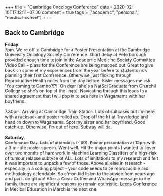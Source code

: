 +++
title = "Cambridge Oncology Conference"
date = 2020-02-10T17:12:11+07:00
comment = true
tags = ["academic", "personal", "medical-school"]
+++

## Back to Cambridge
**Friday**
\
7pm. We're off to Cambridge for a Poster Presentation at the Cambridge University Oncology Society Conference. Short delay at Peterborough provided enough time to join in the Academic Medicine Society Committee Video Call - plans for the Conference are being mapped out. Great to give back on some of my experiences from the year before to students now planning their first Conference. Otherwise, just flicking through Reproductive Health notes from the day before. Sister messages me ask 'You coming to Cambo?!?!' Oh dear [she's a NatSci Graduate from Churchil College so she's on top of the lingo]. Navigating through this leads to a shared agreement that I will pop in to see here in Wagamama with her boyfriend.
\
\
7.30pm. Arriving at Cambridge Train Station. Lots of suitcases but I'm here with a rucksack and poster rolled up. Drop off the kit at Travelodge and head on down to Wagamama. Spot my sister and her boyfriend. Good catch-up. Otherwise, I'm out of here. Subway will do.
\
\
**Saturday**.
\
Conference Day. Lots of attendees (~60). Poster presentation at 12pm with a 3 minute poster speech. Went well. Hit the major points I wanted to cover over two months of hard work in Machine Learning Classifers of a high-risk of tumour relapse subtype of ALL. Lots of limitations to my research and felt it was important to unpack a few of those. Above all else in research - especially in a coding project - your code needs to be reproducible and methodology defendable. So c'mon kid listen to the advice from years ago and put it on github! After a Costa Coffee and WhatsApp message to the family, there are significant reasons to remain optimistic. Leeds Conference in Medical Education in March is the next one.